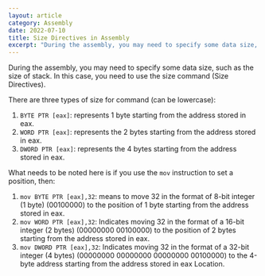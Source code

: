 ```yaml
---
layout: article
category: Assembly
date: 2022-07-10
title: Size Directives in Assembly
excerpt: "During the assembly, you may need to specify some data size, such as the size of stack. In this case, you need to use the size command (Size Directives)."
---
```

During the assembly, you may need to specify some data size, such as the size of stack. In this case, you need to use the size command (Size Directives).

There are three types of size for command (can be lowercase):

1. `BYTE PTR [eax]`: represents 1 byte starting from the address stored in eax.
2. `WORD PTR [eax]`: represents the 2 bytes starting from the address stored in eax.
3. `DWORD PTR [eax]`: represents the 4 bytes starting from the address stored in eax.

 What needs to be noted here is if you use the `mov` instruction to set a position, then:
  1. `mov BYTE PTR [eax],32`: means to move 32 in the format of 8-bit integer (1 byte) (00100000) to the position of 1 byte starting from the address stored in eax.
  2. `mov WORD PTR [eax],32`: Indicates moving 32 in the format of a 16-bit integer (2 bytes) (00000000 00100000) to the position of 2 bytes starting from the address stored in eax.
  3. `mov DWORD PTR [eax],32`: Indicates moving 32 in the format of a 32-bit integer (4 bytes) (00000000 00000000 00000000 00100000) to the 4-byte address starting from the address stored in eax Location.